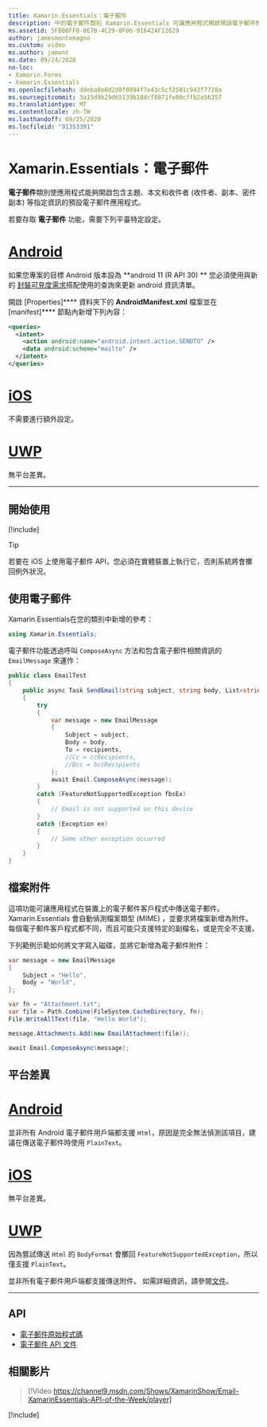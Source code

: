 ```yaml
---
title: Xamarin.Essentials：電子郵件
description: 中的電子郵件類別 Xamarin.Essentials 可讓應用程式開啟預設電子郵件應用程式，其中包含指定的資訊，包括 [主旨]、[內文] 和 [收件者] (收件者、副本) 。
ms.assetid: 5FBB6FF0-0E7B-4C29-8F06-91642AF12629
author: jamesmontemagno
ms.custom: video
ms.author: jamont
ms.date: 09/24/2020
no-loc:
- Xamarin.Forms
- Xamarin.Essentials
ms.openlocfilehash: ddeba8e0d2d0f0894f7e43c5cf2501c942f7720a
ms.sourcegitcommit: 3a15d9b29d65139b18dcf0871fe00cffb2a56357
ms.translationtype: MT
ms.contentlocale: zh-TW
ms.lasthandoff: 09/25/2020
ms.locfileid: "91353391"
---
```

# <a name="no-locxamarinessentials-email"></a>Xamarin.Essentials：電子郵件

**電子郵件**類別使應用程式能夠開啟包含主題、本文和收件者 (收件者、副本、密件副本) 等指定資訊的預設電子郵件應用程式。

若要存取 **電子郵件** 功能，需要下列平臺特定設定。

# <a name="android"></a>[Android](#tab/android)

如果您專案的目標 Android 版本設為 **android 11 (R API 30) ** 您必須使用與新的 [封裝可見度需求](https://developer.android.com/preview/privacy/package-visibility)搭配使用的查詢來更新 android 資訊清單。

開啟 [Properties]**** 資料夾下的 **AndroidManifest.xml** 檔案並在 [manifest]**** 節點內新增下列內容：

```xml
<queries>
  <intent>
    <action android:name="android.intent.action.SENDTO" />
    <data android:scheme="mailto" />
  </intent>
</queries>
```

# <a name="ios"></a>[iOS](#tab/ios)

不需要進行額外設定。

# <a name="uwp"></a>[UWP](#tab/uwp)

無平台差異。

-----

## <a name="get-started"></a>開始使用

[!include[](~/essentials/includes/get-started.md)]

> [!TIP]
> 若要在 iOS 上使用電子郵件 API，您必須在實體裝置上執行它，否則系統將會擲回例外狀況。

## <a name="using-email"></a>使用電子郵件

Xamarin.Essentials在您的類別中新增的參考：

```csharp
using Xamarin.Essentials;
```

電子郵件功能透過呼叫 `ComposeAsync` 方法和包含電子郵件相關資訊的 `EmailMessage` 來運作：

```csharp
public class EmailTest
{
    public async Task SendEmail(string subject, string body, List<string> recipients)
    {
        try
        {
            var message = new EmailMessage
            {
                Subject = subject,
                Body = body,
                To = recipients,
                //Cc = ccRecipients,
                //Bcc = bccRecipients
            };
            await Email.ComposeAsync(message);
        }
        catch (FeatureNotSupportedException fbsEx)
        {
            // Email is not supported on this device
        }
        catch (Exception ex)
        {
            // Some other exception occurred
        }
    }
}
```

## <a name="file-attachments"></a>檔案附件

這項功能可讓應用程式在裝置上的電子郵件客戶程式中傳送電子郵件。 Xamarin.Essentials 會自動偵測檔案類型 (MIME) ，並要求將檔案新增為附件。 每個電子郵件客戶程式都不同，而且可能只支援特定的副檔名，或是完全不支援。

下列範例示範如何將文字寫入磁碟，並將它新增為電子郵件附件：

```csharp
var message = new EmailMessage
{
    Subject = "Hello",
    Body = "World",
};

var fn = "Attachment.txt";
var file = Path.Combine(FileSystem.CacheDirectory, fn);
File.WriteAllText(file, "Hello World");

message.Attachments.Add(new EmailAttachment(file));

await Email.ComposeAsync(message);
```

## <a name="platform-differences"></a>平台差異

# <a name="android"></a>[Android](#tab/android)

並非所有 Android 電子郵件用戶端都支援 `Html`，原因是完全無法偵測該項目，建議在傳送電子郵件時使用 `PlainText`。

# <a name="ios"></a>[iOS](#tab/ios)

無平台差異。

# <a name="uwp"></a>[UWP](#tab/uwp)

因為嘗試傳送 `Html` 的 `BodyFormat` 會擲回 `FeatureNotSupportedException`，所以僅支援 `PlainText`。

並非所有電子郵件用戶端都支援傳送附件。 如需詳細資訊，請參閱[文件](https://docs.microsoft.com/windows/uwp/contacts-and-calendar/sending-email)。

-----

## <a name="api"></a>API

- [電子郵件原始程式碼](https://github.com/xamarin/Essentials/tree/main/Xamarin.Essentials/Email)
- [電子郵件 API 文件](xref:Xamarin.Essentials.Email)

## <a name="related-video"></a>相關影片

> [!Video https://channel9.msdn.com/Shows/XamarinShow/Email-XamarinEssentials-API-of-the-Week/player]

[!include[](~/essentials/includes/xamarin-show-essentials.md)]
